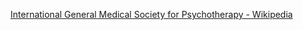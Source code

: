 ﻿[International General Medical Society for Psychotherapy - Wikipedia](https://en.wikipedia.org/wiki/International_General_Medical_Society_for_Psychotherapy)